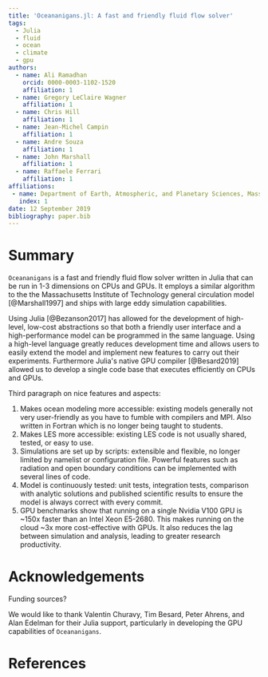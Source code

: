 ```yaml
---
title: 'Oceananigans.jl: A fast and friendly fluid flow solver'
tags:
  - Julia
  - fluid
  - ocean
  - climate
  - gpu
authors:
  - name: Ali Ramadhan
    orcid: 0000-0003-1102-1520
    affiliation: 1
  - name: Gregory LeClaire Wagner
    affiliation: 1
  - name: Chris Hill
    affiliation: 1
  - name: Jean-Michel Campin
    affiliation: 1
  - name: Andre Souza
    affiliation: 1
  - name: John Marshall
    affiliation: 1
  - name: Raffaele Ferrari
    affiliation: 1
affiliations:
 - name: Department of Earth, Atmospheric, and Planetary Sciences, Massachusetts Institute of Technology
   index: 1
date: 12 September 2019
bibliography: paper.bib
---
```


# Summary

``Oceananigans`` is a fast and friendly fluid flow solver written in Julia that
can be run in 1-3 dimensions on CPUs and GPUs. It employs a similar algorithm to
the the Massachusetts Institute of Technology general circulation model
[@Marshall1997] and ships with large eddy simulation capabilities.

Using Julia [@Bezanson2017] has allowed for the development of high-level,
low-cost abstractions so that both a friendly user interface and a
high-performance model can be programmed in the same language. Using a
high-level language greatly reduces development time and allows users to easily
extend the model and implement new features to carry out their experiments.
Furthermore Julia's native GPU compiler [@Besard2019] allowed us to develop a
single code base that executes efficiently on CPUs and GPUs.

Third paragraph on nice features and aspects:
1. Makes ocean modeling more accessible: existing models generally not very
   user-friendly as you have to fumble with compilers and MPI. Also written
   in Fortran which is no longer being taught to students.
2. Makes LES more accessible: existing LES code is not usually shared,
   tested, or easy to use.
3. Simulations are set up by scripts: extensible and flexible, no longer
   limited by namelist or configuration file. Powerful features such as
   radiation and open boundary conditions can be implemented with several
   lines of code.
4. Model is continuously tested: unit tests, integration tests, comparison
   with analytic solutions and published scientific results to ensure the
   model is always correct with every commit.
5. GPU benchmarks show that running on a single Nvidia V100 GPU is ~150x
   faster than an Intel Xeon E5-2680. This makes running on the cloud ~3x
   more cost-effective with GPUs. It also reduces the lag between simulation
   and analysis, leading to greater research productivity.

# Acknowledgements

Funding sources?

We would like to thank Valentin Churavy, Tim Besard, Peter Ahrens, and Alan
Edelman for their Julia support, particularly in developing the GPU capabilities
of ``Oceananigans``.

# References
